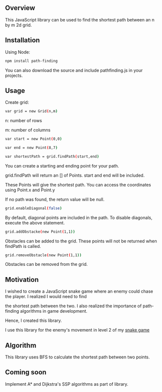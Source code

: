 ## Overview

This JavaScript library can be used to find the shortest path between an n by m 2d grid. 


## Installation

Using Node:

```sh
npm install path-finding
```

You can also download the source and include pathfinding.js in your projects.

## Usage

Create grid: 

```sh
var grid = new Grid(n,m)
```

n: number of rows

m: number of columns

```sh
var start = new Point(0,0)

var end = new Point(8,7)

var shortestPath = grid.findPath(start,end)
```

You can create a starting and ending point for your path.

grid.findPath will return an [] of Points. start and end will be included. 

These Points will give the shortest path. You can access the coordinates using Point.x and Point.y

If no path was found, the return value will be null.

```sh
grid.enableDiagonal(false)
```

By default, diagonal points are included in the path. To disable diagonals, execute the above statement.

```sh
grid.addObstacke(new Point(1,1))
```

Obstacles can be added to the grid. These points will not be returned when findPath is called.

```sh
grid.removeObstacle(new Point(1,1))
```

Obstacles can be removed from the grid. 

## Motivation

I wished to create a JavaScript snake game where an enemy could chase the player. I realized I would need to find

the shortest path between the two. I also realized the importance of path-finding algorithms in game development.

Hence, I created this library.

I use this library for the enemy's movement in level 2 of my [snake game](https://dhivognani.github.io/games/snake/snake.html)

## Algorithm

This library uses BFS to calculate the shortest path between two points.

## Coming soon

Implement A* and Dijkstra's SSP algorithms as part of library.
